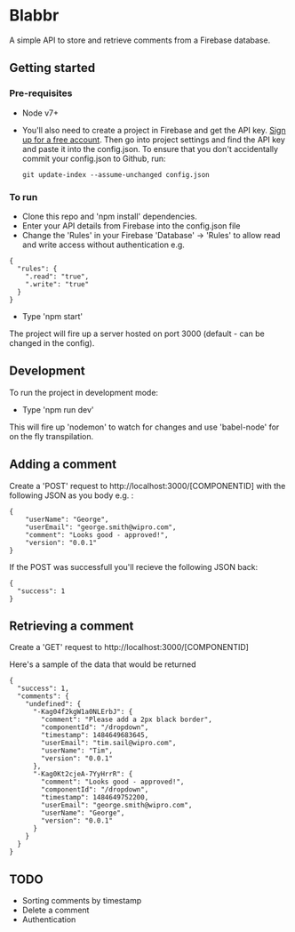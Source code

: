 # Blabbr

A simple API to store and retrieve comments from a Firebase database.
 
## Getting started

### Pre-requisites
- Node v7+
- You'll also need to create a project in Firebase and get the API
  key. [Sign up for a free account](https://www.firebase.com/login/). 
  Then go into project settings and find
  the API key and paste it into the config.json.
  To ensure that you don't accidentally commit your config.json to Github,
  run:
  
  ```
  git update-index --assume-unchanged config.json
  ```

### To run
- Clone this repo and 'npm install' dependencies.
- Enter your API details from Firebase into the config.json file
- Change the 'Rules' in your Firebase 'Database' -> 'Rules' to allow read and write access without authentication e.g.
 ```
 {
   "rules": {
     ".read": "true",
     ".write": "true"
   }
 }
```
- Type 'npm start'

The project will fire up a server hosted on port 3000 (default - can be changed in the config).

## Development

To run the project in development mode:

- Type 'npm run dev'

This will fire up 'nodemon' to watch for changes and use 'babel-node' for on the fly transpilation.

## Adding a comment

Create a 'POST' request to http://localhost:3000/[COMPONENTID] with the following JSON as you body e.g. :

```
{
	"userName": "George",
	"userEmail": "george.smith@wipro.com",
	"comment": "Looks good - approved!",
	"version": "0.0.1"
}
```

If the POST was successfull you'll recieve the following JSON back:
```
{
  "success": 1  
}
```

## Retrieving a comment

Create a 'GET' request to http://localhost:3000/[COMPONENTID]

Here's a sample of the data that would be returned

```
{
  "success": 1,
  "comments": {
    "undefined": {
      "-Kag04f2kgW1a0NLErbJ": {
        "comment": "Please add a 2px black border",
        "componentId": "/dropdown",
        "timestamp": 1484649683645,
        "userEmail": "tim.sail@wipro.com",
        "userName": "Tim",
        "version": "0.0.1"
      },
      "-Kag0Kt2cjeA-7YyHrrR": {
        "comment": "Looks good - approved!",
        "componentId": "/dropdown",
        "timestamp": 1484649752200,
        "userEmail": "george.smith@wipro.com",
        "userName": "George",
        "version": "0.0.1"
      }
    }
  }
}
```

## TODO

- Sorting comments by timestamp
- Delete a comment
- Authentication